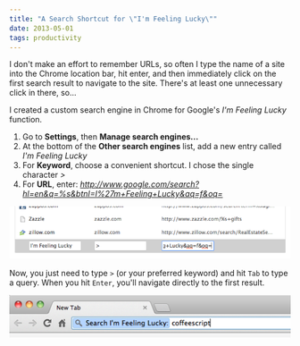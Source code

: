 ```yaml
---
title: "A Search Shortcut for \"I'm Feeling Lucky\""
date: 2013-05-01
tags: productivity
---
```


I don't make an effort to remember URLs, so often I type the name of a site into the Chrome location bar, hit enter, and then immediately click on the first search result to navigate to the site. There's at least one unnecessary click in there, so...

I created a custom search engine in Chrome for Google's _I'm Feeling Lucky_ function.

1. Go to **Settings**, then **Manage search engines...**
2. At the bottom of the **Other search engines** list, add a new entry called _I'm Feeling Lucky_
3. For **Keyword**, choose a convenient shortcut. I chose the single character _>_
4. For **URL**, enter: _http://www.google.com/search?hl=en&q=%s&btnI=I%27m+Feeling+Lucky&aq=f&oq=_

![Manage search engines screenshot](/images/2013-05-01-manage-search-engines.png)

Now, you just need to type `>` (or your preferred keyword) and hit `Tab` to type a query. When you hit `Enter`, you'll navigate directly to the first result.

![Search I'm feeling lucky](/images/2013-05-01-search-im-feeling-lucky.png)
